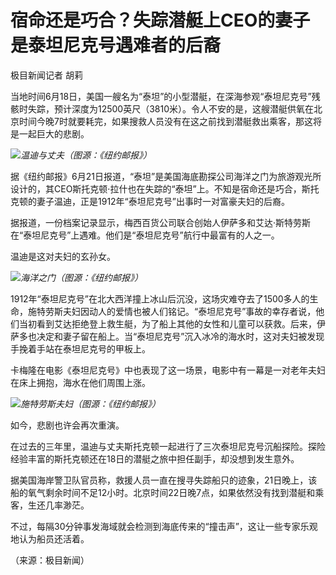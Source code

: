 

# 宿命还是巧合？失踪潜艇上CEO的妻子是泰坦尼克号遇难者的后裔

极目新闻记者 胡莉

当地时间6月18日，美国一艘名为“泰坦”的小型潜艇，在深海参观“泰坦尼克号”残骸时失踪，预计深度为12500英尺（3810米）。令人不安的是，这艘潜艇供氧在北京时间今晚7时就要耗完，如果搜救人员没有在这之前找到潜艇救出乘客，那这将是一起巨大的悲剧。

![](https://inews.gtimg.com/om_bt/O5_CqgXQ1fCjo3Ct3iFMG7rLysddvRIb-IY2Tl1vSCuDEAA/1000)_温迪与丈夫（图源：《纽约邮报》）_

据《纽约邮报》6月21日报道，“泰坦”是美国海底勘探公司海洋之门为旅游观光所设计的，其CEO斯托克顿·拉什也在失踪的“泰坦”上。不知是宿命还是巧合，斯托克顿的妻子温迪，正是1912年“泰坦尼克号”出事时一对富豪夫妇的后裔。

据报道，一份档案记录显示，梅西百货公司联合创始人伊萨多和艾达·斯特劳斯在“泰坦尼克号”上遇难。他们是“泰坦尼克号”航行中最富有的人之一。

温迪是这对夫妇的玄孙女。

![](https://inews.gtimg.com/om_bt/O8JU6X_hN3-ZOjMU0M1ex7Ksy9Zy0Da2_eEaal-88IzlgAA/1000)_海洋之门（图源：《纽约邮报》）_

1912年“泰坦尼克号”在北大西洋撞上冰山后沉没，这场灾难夺去了1500多人的生命，施特劳斯夫妇因动人的爱情也被人们铭记。“泰坦尼克号”事故的幸存者说，他们当初看到艾达拒绝登上救生艇，为了船上其他的女性和儿童可以获救。后来，伊萨多也决定和妻子留在船上。当“泰坦尼克号”沉入冰冷的海水时，这对夫妇被发现手挽着手站在泰坦尼克号的甲板上。

卡梅隆在电影《泰坦尼克号》中也表现了这一场景，电影中有一幕是一对老年夫妇在床上拥抱，海水在他们周围上涨。

![](https://inews.gtimg.com/om_bt/OkOP8EXQFJaHiDh9TreFmoWD3FKjyGXrdu4yI6_RXEnrQAA/1000)_施特劳斯夫妇（图源：《纽约邮报》）_

如今，悲剧也许会再次重演。

在过去的三年里，温迪与丈夫斯托克顿一起进行了三次泰坦尼克号沉船探险。探险经验丰富的斯托克顿还在18日的潜艇之旅中担任副手，却没想到发生意外。

据美国海岸警卫队官员称，救援人员一直在搜寻失踪船只的迹象，21日晚上，该船的氧气剩余时间不足12小时。北京时间22日晚7点，如果依然没有找到潜艇和乘客，生还几率渺茫。

不过，每隔30分钟事发海域就会检测到海底传来的“撞击声”，这让一些专家乐观地认为船员还活着。

（来源：极目新闻）

